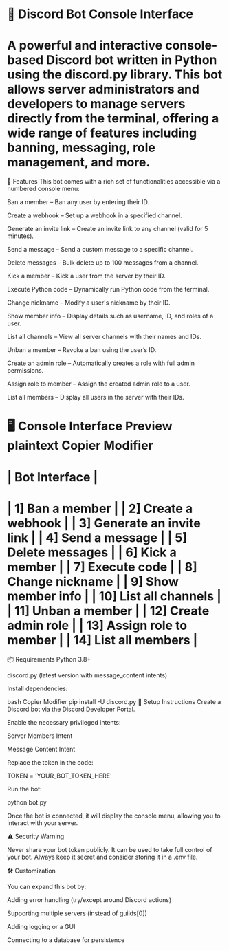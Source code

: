 # 🔧 Discord Bot Console Interface
# A powerful and interactive console-based Discord bot written in Python using the discord.py library. This bot allows server administrators and developers to manage servers directly from the terminal, offering a wide range of features including banning, messaging, role management, and more.

🚀 Features
This bot comes with a rich set of functionalities accessible via a numbered console menu:

Ban a member – Ban any user by entering their ID.

Create a webhook – Set up a webhook in a specified channel.

Generate an invite link – Create an invite link to any channel (valid for 5 minutes).

Send a message – Send a custom message to a specific channel.

Delete messages – Bulk delete up to 100 messages from a channel.

Kick a member – Kick a user from the server by their ID.

Execute Python code – Dynamically run Python code from the terminal.

Change nickname – Modify a user's nickname by their ID.

Show member info – Display details such as username, ID, and roles of a user.

List all channels – View all server channels with their names and IDs.

Unban a member – Revoke a ban using the user’s ID.

Create an admin role – Automatically creates a role with full admin permissions.

Assign role to member – Assign the created admin role to a user.

List all members – Display all users in the server with their IDs.

🖥️ Console Interface Preview
plaintext
Copier
Modifier
==============================
|        Bot Interface        |
==============================
| 1] Ban a member             |
| 2] Create a webhook         |
| 3] Generate an invite link |
| 4] Send a message           |
| 5] Delete messages          |
| 6] Kick a member            |
| 7] Execute code             |
| 8] Change nickname          |
| 9] Show member info         |
| 10] List all channels       |
| 11] Unban a member          |
| 12] Create admin role       |
| 13] Assign role to member   |
| 14] List all members        |
==============================
📦 Requirements
Python 3.8+

discord.py (latest version with message_content intents)

Install dependencies:

bash
Copier
Modifier
pip install -U discord.py
🔑 Setup Instructions
Create a Discord bot via the Discord Developer Portal.

Enable the necessary privileged intents:

Server Members Intent

Message Content Intent

Replace the token in the code:

TOKEN = 'YOUR_BOT_TOKEN_HERE'

Run the bot:

python bot.py

Once the bot is connected, it will display the console menu, allowing you to interact with your server.

⚠️ Security Warning

Never share your bot token publicly. It can be used to take full control of your bot. Always keep it secret and consider storing it in a .env file.

🛠️ Customization

You can expand this bot by:

Adding error handling (try/except around Discord actions)

Supporting multiple servers (instead of guilds[0])

Adding logging or a GUI

Connecting to a database for persistence
